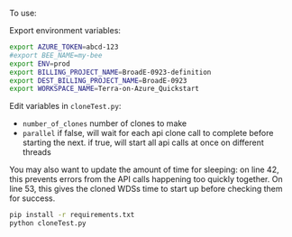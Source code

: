 To use:

Export environment variables:
```bash
export AZURE_TOKEN=abcd-123
#export BEE_NAME=my-bee
export ENV=prod
export BILLING_PROJECT_NAME=BroadE-0923-definition
export DEST_BILLING_PROJECT_NAME=BroadE-0923
export WORKSPACE_NAME=Terra-on-Azure_Quickstart
```
Edit variables in `cloneTest.py`:
- `number_of_clones` number of clones to make
- `parallel` if false, will wait for each api clone call to complete before starting the next. 
if true, will start all api calls at once on different threads

You may also want to update the amount of time for sleeping:
on line 42, this prevents errors from the API calls happening too quickly together.
On line 53, this gives the cloned WDSs time to start up before checking them for success.

```bash
pip install -r requirements.txt
python cloneTest.py
```